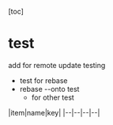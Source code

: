 [toc]
# test
add for remote update testing
* test for rebase
* rebase --onto test
  * for other test

|item|name|key|
|--|--|--|--|
 

